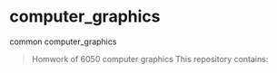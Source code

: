 # computer_graphics
common computer_graphics
> Homwork of 6050 computer graphics
This repository contains:
